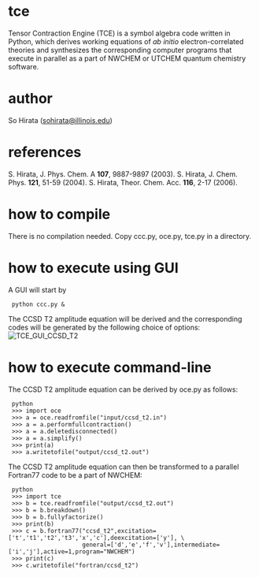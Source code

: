 # tce
Tensor Contraction Engine (TCE) is a symbol algebra code written in Python, which derives working equations of <i>ab initio</i> electron-correlated theories and synthesizes the corresponding computer programs that execute in parallel as a part of NWCHEM or UTCHEM quantum chemistry software.

# author
So Hirata (sohirata@illinois.edu)

# references
S. Hirata, J. Phys. Chem. A <b>107</b>, 9887-9897 (2003).
S. Hirata, J. Chem. Phys. <b>121</b>, 51-59 (2004).
S. Hirata, Theor. Chem. Acc. <b>116</b>, 2-17 (2006).

# how to compile
There is no compilation needed. Copy ccc.py, oce.py, tce.py in a directory.

# how to execute using GUI
A GUI will start by

     python ccc.py &

The CCSD T2 amplitude equation will be derived and the corresponding codes will be generated by the following choice of options:
![TCE_GUI_CCSD_T2](https://github.com/sohirata/tce/assets/57192472/35875bf1-843a-47b6-8925-5134b18b2bff)


# how to execute command-line
The CCSD T2 amplitude equation can be derived by oce.py as follows:

     python
     >>> import oce
     >>> a = oce.readfromfile("input/ccsd_t2.in")
     >>> a = a.performfullcontraction()
     >>> a = a.deletedisconnected()
     >>> a = a.simplify()
     >>> print(a)
     >>> a.writetofile("output/ccsd_t2.out")

The CCSD T2 amplitude equation can then be transformed to a parallel Fortran77 code to be a part of NWCHEM:

     python
     >>> import tce
     >>> b = tce.readfromfile("output/ccsd_t2.out")
     >>> b = b.breakdown()
     >>> b = b.fullyfactorize()
     >>> print(b)
     >>> c = b.fortran77("ccsd_t2",excitation=['t','t1','t2','t3','x','c'],deexcitation=['y'], \
                         general=['d','e','f','v'],intermediate=['i','j'],active=1,program="NWCHEM")
     >>> print(c)
     >>> c.writetofile("fortran/ccsd_t2")
     
